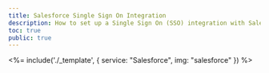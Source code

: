 ```yaml
---
title: Salesforce Single Sign On Integration
description: How to set up a Single Sign On (SSO) integration with Salesforce and Auth0.
toc: true
public: true
---
```


<%= include('./_template', {
  service: "Salesforce",
  img: "salesforce"
}) %>
